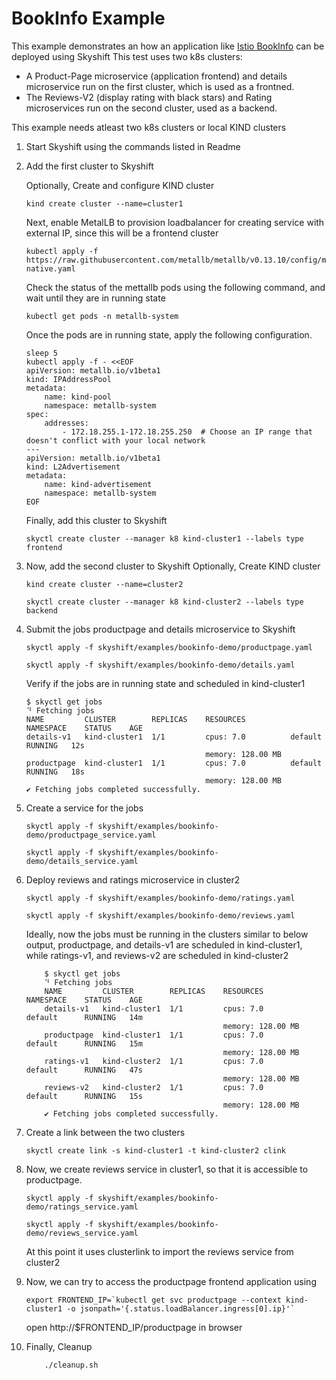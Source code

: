 
# BookInfo  Example

This example demonstrates an how an application like [Istio BookInfo](https://istio.io/latest/docs/examples/bookinfo/) can be deployed using Skyshift
This test uses two k8s clusters:

* A Product-Page microservice (application frontend) and details microservice run on the first cluster, which is used as a frontned.
* The Reviews-V2 (display rating with black stars) and Rating microservices run on the second cluster, used as a backend.

This example needs atleast two k8s clusters or local KIND clusters

1) Start Skyshift using the commands listed in Readme

2) Add the first cluster to Skyshift

    Optionally, Create and configure KIND  cluster
    ```
    kind create cluster --name=cluster1
    ```
    Next, enable MetalLB to provision loadbalancer for creating service with external IP, since this will be a frontend cluster

    ```
    kubectl apply -f https://raw.githubusercontent.com/metallb/metallb/v0.13.10/config/manifests/metallb-native.yaml
    ```

    Check the status of the mettallb pods using the following command, and wait until they are in running state

    ```
    kubectl get pods -n metallb-system
    ```
    Once the pods are in running state, apply the following configuration.

    ```
    sleep 5
    kubectl apply -f - <<EOF
    apiVersion: metallb.io/v1beta1
    kind: IPAddressPool
    metadata:
        name: kind-pool
        namespace: metallb-system
    spec:
        addresses:
            - 172.18.255.1-172.18.255.250  # Choose an IP range that doesn't conflict with your local network
    ---
    apiVersion: metallb.io/v1beta1
    kind: L2Advertisement
    metadata:
        name: kind-advertisement
        namespace: metallb-system
    EOF
    ```

    Finally, add this cluster to Skyshift

    ```  
    skyctl create cluster --manager k8 kind-cluster1 --labels type frontend
    ```
3) Now, add the second cluster to Skyshift
    Optionally, Create KIND cluster
    ```
    kind create cluster --name=cluster2
    ```

    ```  
    skyctl create cluster --manager k8 kind-cluster2 --labels type backend
    ```
4) Submit the jobs productpage and details microservice to Skyshift

    ```
    skyctl apply -f skyshift/examples/bookinfo-demo/productpage.yaml
    ```
    ```
    skyctl apply -f skyshift/examples/bookinfo-demo/details.yaml
    ```

    Verify if the jobs  are in running state and scheduled in kind-cluster1
    ```
    $ skyctl get jobs
    ⠙ Fetching jobs
    NAME         CLUSTER        REPLICAS    RESOURCES          NAMESPACE    STATUS    AGE
    details-v1   kind-cluster1  1/1         cpus: 7.0          default      RUNNING   12s
                                            memory: 128.00 MB
    productpage  kind-cluster1  1/1         cpus: 7.0          default      RUNNING   18s
                                            memory: 128.00 MB
    ✔ Fetching jobs completed successfully.
    ```
5) Create a service for the jobs
    ```
    skyctl apply -f skyshift/examples/bookinfo-demo/productpage_service.yaml 

    ```
    ```
    skyctl apply -f skyshift/examples/bookinfo-demo/details_service.yaml 
    ```

6) Deploy reviews and ratings microservice in cluster2

    ```
    skyctl apply -f skyshift/examples/bookinfo-demo/ratings.yaml
    ```
    ```
    skyctl apply -f skyshift/examples/bookinfo-demo/reviews.yaml
    ```
    Ideally, now the jobs must be running in the clusters similar to below output,
    productpage, and details-v1 are scheduled in kind-cluster1, while ratings-v1, and reviews-v2 are scheduled in kind-cluster2

    ```
        $ skyctl get jobs
        ⠙ Fetching jobs
        NAME         CLUSTER        REPLICAS    RESOURCES          NAMESPACE    STATUS    AGE
        details-v1   kind-cluster1  1/1         cpus: 7.0          default      RUNNING   14m
                                                memory: 128.00 MB
        productpage  kind-cluster1  1/1         cpus: 7.0          default      RUNNING   15m
                                                memory: 128.00 MB
        ratings-v1   kind-cluster2  1/1         cpus: 7.0          default      RUNNING   47s
                                                memory: 128.00 MB
        reviews-v2   kind-cluster2  1/1         cpus: 7.0          default      RUNNING   15s
                                                memory: 128.00 MB
        ✔ Fetching jobs completed successfully.
    ```
7) Create a link between the two clusters
    ```
    skyctl create link -s kind-cluster1 -t kind-cluster2 clink
    ```

8) Now, we create reviews service in cluster1, so that it is accessible to productpage.

    ```
    skyctl apply -f skyshift/examples/bookinfo-demo/ratings_service.yaml
    ```

    ```
    skyctl apply -f skyshift/examples/bookinfo-demo/reviews_service.yaml
    ```

     At this point it uses clusterlink to import the reviews service from cluster2 

9) Now, we can try to access the productpage frontend application using

    ```
    export FRONTEND_IP=`kubectl get svc productpage --context kind-cluster1 -o jsonpath='{.status.loadBalancer.ingress[0].ip}'`
    ```
    open http://$FRONTEND_IP/productpage in browser


10) Finally, Cleanup

    ```
        ./cleanup.sh
    ```